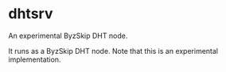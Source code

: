 # dhtsrv
An experimental ByzSkip DHT node.

It runs as a ByzSkip DHT node. Note that this is an experimental implementation.